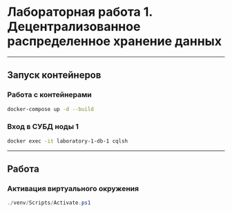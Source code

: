 # Лабораторная работа 1. Децентрализованное распределенное хранение данных

---

## Запуск контейнеров

### Работа с контейнерами

```sh
docker-compose up -d --build
```

### Вход в СУБД ноды 1

```sh
docker exec -it laboratory-1-db-1 cqlsh
```

---

## Работа

### Активация виртуального окружения

```ps1
./venv/Scripts/Activate.ps1
```
